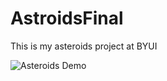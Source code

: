 # AstroidsFinal
This is my asteroids project at BYUI


![Asteroids Demo](https://user-images.githubusercontent.com/41452865/66078810-fc3b4380-e51f-11e9-8119-36600a7a5e57.gif)
